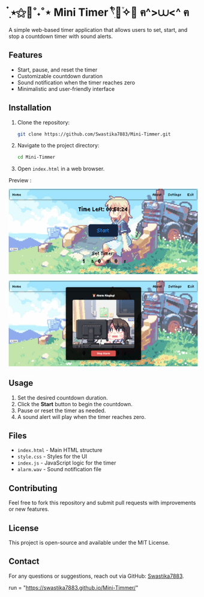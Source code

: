 # ๋࣭ ⭑⚝🌸˚˖˚⋆ Mini Timer 𓍢ִ໋🌷͙֒✧🩷 ฅ^>⩊<^ ฅ

A simple web-based timer application that allows users to set, start, and stop a countdown timer with sound alerts.

## Features
- Start, pause, and reset the timer
- Customizable countdown duration
- Sound notification when the timer reaches zero
- Minimalistic and user-friendly interface

## Installation
1. Clone the repository:
   ```sh
   git clone https://github.com/Swastika7883/Mini-Timmer.git
   ```
2. Navigate to the project directory:
   ```sh
   cd Mini-Timmer
   ```
3. Open `index.html` in a web browser.
   
Preview :

![image alt](https://github.com/Swastika7883/Mini-Timmer/blob/1e0ffb7a275546e2607192ec045d7cf2e1b364c0/Screenshot%202025-02-09%20145021.png)


![image alt](https://github.com/Swastika7883/Mini-Timmer/blob/0fe5ac577938f2feb4d88c5e2a76122cd0f6bbf6/Screenshot%202025-02-09%20145121.png)

## Usage
1. Set the desired countdown duration.
2. Click the **Start** button to begin the countdown.
3. Pause or reset the timer as needed.
4. A sound alert will play when the timer reaches zero.

## Files
- `index.html` - Main HTML structure
- `style.css` - Styles for the UI
- `index.js` - JavaScript logic for the timer
- `alarm.wav` - Sound notification file

## Contributing
Feel free to fork this repository and submit pull requests with improvements or new features.

## License
This project is open-source and available under the MIT License.

## Contact
For any questions or suggestions, reach out via GitHub: [Swastika7883](https://github.com/Swastika7883).

run = "https://swastika7883.github.io/Mini-Timmer/"

